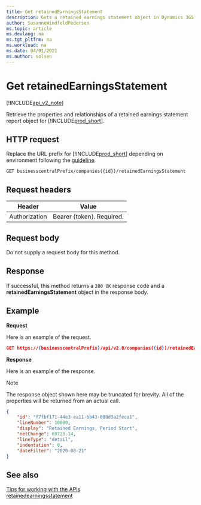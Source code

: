 ```yaml
---
title: Get retainedEarningsStatement  
description: Gets a retained earnings statement object in Dynamics 365 Business Central.
author: SusanneWindfeldPedersen
ms.topic: article
ms.devlang: na
ms.tgt_pltfrm: na
ms.workload: na
ms.date: 04/01/2021
ms.author: solsen
---
```


# Get retainedEarningsStatement

[!INCLUDE[api_v2_note](../../../includes/api_v2_note.md)]

Retrieve the properties and relationships of a retained earnings statement report object for [!INCLUDE[prod_short](../../../includes/prod_short.md)].

## HTTP request
Replace the URL prefix for [!INCLUDE[prod_short](../../../includes/prod_short.md)] depending on environment following the [guideline](../../v2.0/endpoints-apis-for-dynamics.md).
```
GET businesscentralPrefix/companies({id})/retainedEarningsStatement
```

## Request headers

|Header         |Value                     |
|---------------|--------------------------|
|Authorization  |Bearer {token}. Required. |

## Request body
Do not supply a request body for this method.

## Response
If successful, this method returns a ```200 OK``` response code and a **retainedEarningsStatement** object in the response body.

## Example

**Request**

Here is an example of the request.
```json
GET https://{businesscentralPrefix}/api/v2.0/companies({id})/retainedEarningsStatement?$orderby=lineNumber&$filter=dateFilter ge 2019-01-01 and dateFilter le 2020-12-31
```

**Response**

Here is an example of the response. 

> [!NOTE]  
>   The response object shown here may be truncated for brevity. All of the properties will be returned from an actual call.

```json
{
    "id": "f7fbf171-44e3-ea11-bb43-000d3a2feca1",
    "lineNumber": 10000,
    "display": "Retained Earnings, Period Start",
    "netChange": 69723.14,
    "lineType": "detail",
    "indentation": 0,
    "dateFilter": "2020-08-21"
}
```

## See also
[Tips for working with the APIs](../../../developer/devenv-connect-apps-tips.md)    
[retainedearningsstatement](../resources/dynamics_retainedearningsstatement.md)    
